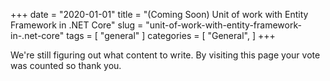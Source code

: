+++
date = "2020-01-01"
title = "(Coming Soon) Unit of work with Entity Framework in .NET Core"
slug = "unit-of-work-with-entity-framework-in-.net-core"
tags = [
    "general"
]
categories = [
    "General",
]
+++

We're still figuring out what content to write. By visiting this page your vote was counted so thank you.